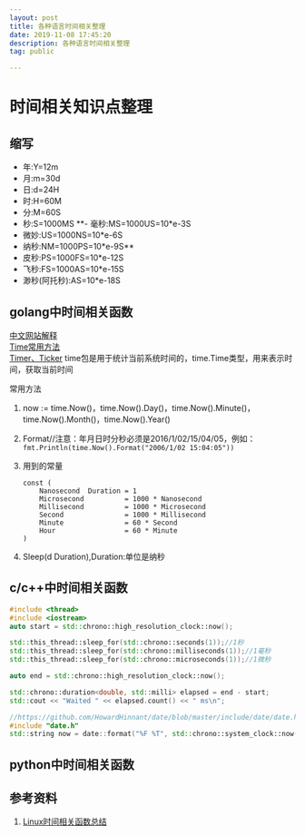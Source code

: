 ```yaml
---
layout: post
title: 各种语言时间相关整理
date: 2019-11-08 17:45:20
description: 各种语言时间相关整理
tag: public

---
```


# 时间相关知识点整理

## 缩写

- 年:Y=12m
- 月:m=30d
- 日:d=24H
- 时:H=60M
- 分:M=60S
- 秒:S=1000MS
**- 毫秒:MS=1000US=10*e-3S
- 微妙:US=1000NS=10*e-6S
- 纳秒:NM=1000PS=10*e-9S**
- 皮秒:PS=1000FS=10*e-12S
- 飞秒:FS=1000AS=10*e-15S
- 渺秒(阿托秒):AS=10*e-18S

## golang中时间相关函数

[中文网站解释](http://docscn.studygolang.com/pkg/time/)  
[Time常用方法](https://studygolang.com/articles/15301)  
[Timer、Ticker](https://blog.csdn.net/busai2/article/details/82503699)
time包是用于统计当前系统时间的，time.Time类型，用来表示时间，获取当前时间  

常用方法

1. now := time.Now()，time.Now().Day()，time.Now().Minute()，time.Now().Month()，time.Now().Year()  
2. Format//注意：年月日时分秒必须是2016/1/02/15/04/05，例如：
```fmt.Println(time.Now().Format("2006/1/02 15:04:05"))```
3. 用到的常量

    ```golang
    const (
        Nanosecond  Duration = 1
        Microsecond          = 1000 * Nanosecond
        Millisecond          = 1000 * Microsecond
        Second               = 1000 * Millisecond
        Minute               = 60 * Second
        Hour                 = 60 * Minute
    )
    ```

4. Sleep(d Duration),Duration:单位是纳秒

## c/c++中时间相关函数

```C++
#include <thread>
#include <iostream>
auto start = std::chrono::high_resolution_clock::now();

std::this_thread::sleep_for(std::chrono::seconds(1));//1秒
std::this_thread::sleep_for(std::chrono::milliseconds(1));//1毫秒
std::this_thread::sleep_for(std::chrono::microseconds(1));//1微秒

auto end = std::chrono::high_resolution_clock::now();

std::chrono::duration<double, std::milli> elapsed = end - start;
std::cout << "Waited " << elapsed.count() << " ms\n";
```

```C++
//https://github.com/HowardHinnant/date/blob/master/include/date/date.h
#include "date.h"
std::string now = date::format("%F %T", std::chrono::system_clock::now());//2020-01-14 04:24:54.767358
```

## python中时间相关函数

## 参考资料

1. [Linux时间相关函数总结](https://haoqchen.site/2019/12/17/linux-time-summary/)
